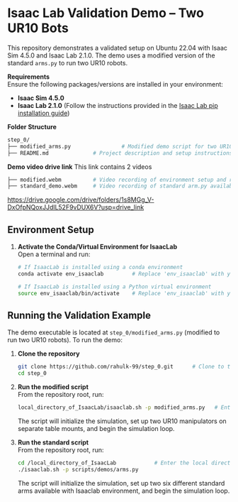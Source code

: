 # Isaac Lab Validation Demo – Two UR10 Bots

This repository demonstrates a validated setup on Ubuntu 22.04 with Isaac Sim 4.5.0 and Isaac Lab 2.1.0. The demo uses a modified version of the standard `arms.py` to run two UR10 robots.

**Requirements**  
Ensure the following packages/versions are installed in your environment:
- **Isaac Sim 4.5.0** 
- **Isaac Lab 2.1.0** (Follow the instructions provided in the [Isaac Lab pip installation guide](https://isaac-sim.github.io/IsaacLab/main/source/setup/installation/isaaclab_pip_installation.html))


**Folder Structure**  
```bash
step_0/
├── modified_arms.py                # Modified demo script for two UR10 robots
├── README.md              # Project description and setup instructions
```

**Demo video drive link** 
This link contains 2 videos
```bash
├── modified.webm          # Video recording of environment setup and running problem statement
├── standard_demo.webm     # Video recording of standard arm.py available in IsaacLab environment
```
https://drive.google.com/drive/folders/1s8MGg_V-DxOfpNQoxJJdlL52F9vDUX6V?usp=drive_link


## Environment Setup

1. **Activate the Conda/Virtual Environment for IsaacLab**  
   Open a terminal and run:
   ```bash
   # If IsaacLab is installed using a conda environment
   conda activate env_isaaclab         # Replace 'env_isaaclab' with your custom environment name if different

   # If IsaacLab is installed using a Python virtual environment
   source env_isaaclab/bin/activate    # Replace 'env_isaaclab' with your custom environment name if different
   ```

   

## Running the Validation Example

The demo executable is located at `step_0/modified_arms.py` (modified to run two UR10 robots). To run the demo:

1. **Clone the repository**  
   ```bash
   git clone https://github.com/rahulk-99/step_0.git      # Clone to the desired directory
   cd step_0
   ```
   

2. **Run the modified script**  
   From the repository root, run:
   ```bash
   local_directory_of_IsaacLab/isaaclab.sh -p modified_arms.py   # Enter the local directory of Isaaclab
   ```

   The script will initialize the simulation, set up two UR10 manipulators on separate table mounts, and begin the simulation loop. 


3. **Run the standard script**  
   From the repository root, run:
   ```bash
   cd /local_directory_of_IsaacLab            # Enter the local directory of Isaaclab
   ./isaaclab.sh -p scripts/demos/arms.py  
   ```

   The script will initialize the simulation, set up two six different standard arms available with Isaaclab environment, and begin the simulation loop. 
